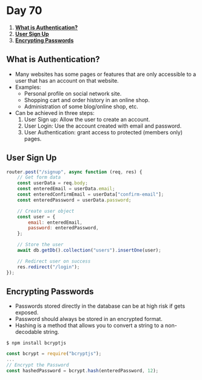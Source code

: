 # **Day 70** <!-- omit in toc -->

1. [**What is Authentication?**](#what-is-authentication)
2. [**User Sign Up**](#user-sign-up)
3. [**Encrypting Passwords**](#encrypting-passwords)

## **What is Authentication?**

-   Many websites has some pages or features that are only accessible to a user that has an account on that website.
-   Examples:
    -   Personal profile on social network site.
    -   Shopping cart and order history in an online shop.
    -   Administration of some blog/online shop, etc.
-   Can be achieved in three steps:
    1. User Sign up: Allow the user to create an account.
    2. User Login: Use the account created with email and password.
    3. User Authentication: grant access to protected (members only) pages.

## **User Sign Up**

```javascript
router.post("/signup", async function (req, res) {
    // Get form data
    const userData = req.body;
    const enteredEmail = userData.email;
    const enteredConfirmEmail = userData["confirm-email"];
    const enteredPassword = userData.password;

    // Create user object
    const user = {
        email: enteredEmail,
        password: enteredPassword,
    };

    // Store the user
    await db.getDb().collection("users").insertOne(user);

    // Redirect user on success
    res.redirect("/login");
});
```

## **Encrypting Passwords**

-   Passwords stored directly in the database can be at high risk if gets exposed.
-   Password should always be stored in an encrypted format.
-   Hashing is a method that allows you to convert a string to a non-decodable string.

```shell
$ npm install bcryptjs
```

```javascript
const bcrypt = require("bcryptjs");
...
// Encrypt the Password
const hashedPassword = bcrypt.hash(enteredPassword, 12);
```
